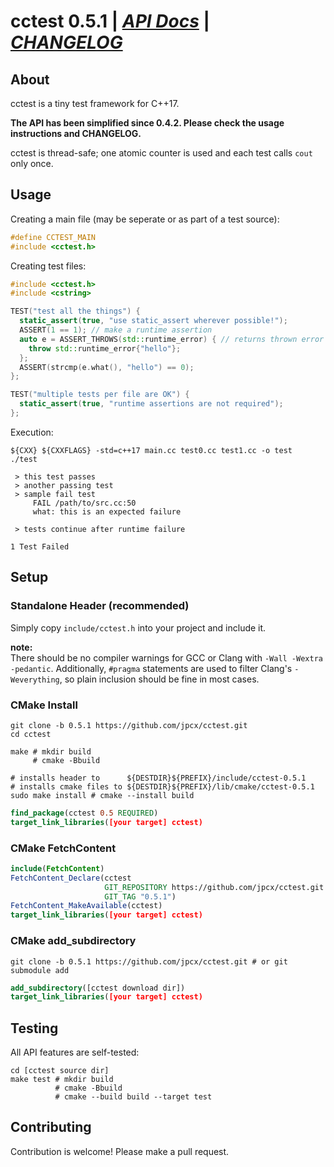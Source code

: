 # cctest 0.5.1 | [_API Docs_](http://jpcx.github.io/cctest/cctest_8h.html) | [_CHANGELOG_](https://github.com/jpcx/cctest/blob/0.5.1/CHANGELOG.md)

## About

cctest is a tiny test framework for C++17.  

__The API has been simplified since 0.4.2. Please check the usage instructions and CHANGELOG.__

cctest is thread-safe; one atomic counter is used and each test calls `cout` only once.

## Usage

Creating a main file (may be seperate or as part of a test source):

```cpp
#define CCTEST_MAIN
#include <cctest.h>
```

Creating test files:

```cpp
#include <cctest.h>
#include <cstring>

TEST("test all the things") {
  static_assert(true, "use static_assert wherever possible!");
  ASSERT(1 == 1); // make a runtime assertion
  auto e = ASSERT_THROWS(std::runtime_error) { // returns thrown error by value
    throw std::runtime_error{"hello"};
  };
  ASSERT(strcmp(e.what(), "hello") == 0);
};

TEST("multiple tests per file are OK") {
  static_assert(true, "runtime assertions are not required");
};
```

Execution:

``` shell
${CXX} ${CXXFLAGS} -std=c++17 main.cc test0.cc test1.cc -o test
./test

 > this test passes
 > another passing test
 > sample fail test
     FAIL /path/to/src.cc:50
     what: this is an expected failure

 > tests continue after runtime failure

1 Test Failed
```

## Setup

### Standalone Header (recommended)

Simply copy `include/cctest.h` into your project and include it.

__note:__  
There should be no compiler warnings for GCC or Clang with `-Wall -Wextra -pedantic`.
Additionally, `#pragma` statements are used to filter Clang's `-Weverything`,
so plain inclusion should be fine in most cases.

### CMake Install

```shell
git clone -b 0.5.1 https://github.com/jpcx/cctest.git
cd cctest

make # mkdir build
     # cmake -Bbuild

# installs header to      ${DESTDIR}${PREFIX}/include/cctest-0.5.1
# installs cmake files to ${DESTDIR}${PREFIX}/lib/cmake/cctest-0.5.1
sudo make install # cmake --install build
```
```cmake
find_package(cctest 0.5 REQUIRED)
target_link_libraries([your target] cctest)
```

### CMake FetchContent

```cmake
include(FetchContent)
FetchContent_Declare(cctest
                     GIT_REPOSITORY https://github.com/jpcx/cctest.git
                     GIT_TAG "0.5.1")
FetchContent_MakeAvailable(cctest)
target_link_libraries([your target] cctest)
```

### CMake add\_subdirectory

```shell
git clone -b 0.5.1 https://github.com/jpcx/cctest.git # or git submodule add
```
```cmake
add_subdirectory([cctest download dir])
target_link_libraries([your target] cctest)
```

## Testing

All API features are self-tested:

```shell
cd [cctest source dir]
make test # mkdir build
          # cmake -Bbuild
          # cmake --build build --target test

```

## Contributing

Contribution is welcome! Please make a pull request.  
